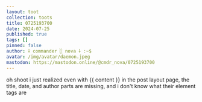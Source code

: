 ```yaml
---
layout: toot
collection: toots
title: 0725193700
date: 2024-07-25
published: true
tags: []
pinned: false
author: ⸸ commander ░ nova ⸸ :~$
avatar: /img/avatar/daemon.jpeg
mastodon: https://mastodon.online/@cmdr_nova/0725193700
---
```


oh shoot i just realized even with {{ content }} in the post layout page, the title, date, and author parts are missing, and i don't know what their element tags are
